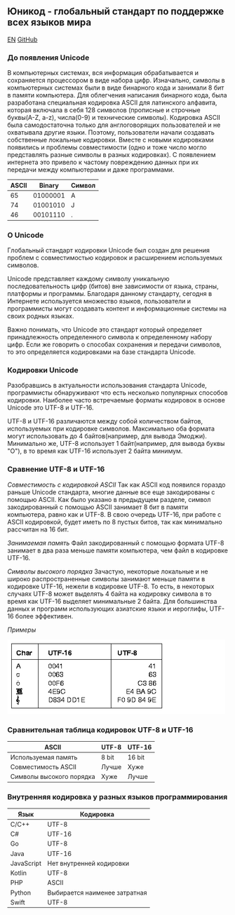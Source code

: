 ## Юникод - глобальный стандарт по поддержке всех языков мира

[EN](https://mirzhana.github.io/encodings/index_eng)   [GitHub](https://github.com/Mirzhana/encodings/)

### До появления **Unicode**

В компьютерных системах, вся информация обрабатывается и сохраняется процессором в
виде набора цифр. Изначально, символы в компьютерных системах были в виде бинарного кода и занимали 8 бит в памяти компьютера. Для облегчения написания бинарного кода, была разработана специальная кодировка ASCII для латинского алфавита, которая включала в себя 128 символов (прописные и строчные буквы(A-Z, a-z), числа(0-9) и технические символы). Кодировка ASCII была самодостаточна только для англоговорящих пользователей и не охватывала другие языки. Поэтому, пользователи начали создавать собственные локальные кодировки. 
Вместе с новыми кодировками появились и проблемы совместимости (одно и тоже число могло представлять разные символы в разных кодировках). С появлением интернета это привело к частому повреждению данных при их передачи между компьютерами и даже программами.


 ASCII| Binary    | Символ
------| ---------| ----
65| 01000001|A
74| 01001010 |J
46| 00101110 |.


### О **Unicode**

Глобальный стандарт кодировки Unicode был создан для решения проблем с совместимостью кодировок и расширением используемых символов. 

Unicode представляет каждому символу уникальную последовательность цифр (битов) вне зависимости от языка, страны, платформы и программы. Благодаря данному стандарту, сегодня в Интернете используется множество языков, пользователи и программисты могут создавать контент и информационные системы на своих родных языках. 

Важно понимать, что Unicode это стандарт который определяет принадлежность определенного символа к определенному набору цифр. Если же говорить о способах сохранения и передачи символов, то это определяется кодировками на базе стандарта Unicode.

### Кодировки **Unicode**

Разобравшись в актуальности использования стандарта Unicode, программисты обнаруживают что есть несколько популярных способов кодировки. Наиболее часто встречаемые форматы кодировок в основе Unicode это UTF-8 и UTF-16.

UTF-8 и UTF-16 различаются между собой количеством байтов, используемых при кодировке символов. Максимально оба формата могут использовать до 4 байтов(например, для вывода Эмоджи). Минимально же, UTF-8 использует 1 байт(например, для вывода буквы "О"), в то время как UTF-16 использует 2 байта минимум.

### Сравнение **UTF-8** и **UTF-16**

_Совместимость с кодировкой  ASCII_
Так как ASCII код появился гораздо раньше Unicode стандарта, многие данные все еще закодированы с помощью ASCII. Как было указано в предыдущем разделе, символ закодированный с помощью ASCII занимает 8 бит в памяти компьютера, равно как и UTF-8. В свою очередь UTF-16, при работе с ASCII кодировкой, будет иметь по 8 пустых битов, так как минимально рассчитан на 16 бит. 

_Занимаемая память_
Файл закодированный с помощью формата UTF-8 занимает в два раза меньше памяти компьютера, чем файл в кодировке UTF-16. 

_Символы высокого порядка_
Зачастую, некоторые локальные и не широко распространенные символы занимают меньше памяти в кодировке UTF-16, нежели в кодировке UTF-8. То есть, в некоторых случаях UTF-8 может выделять 4 байта на кодировку символа в то время как UTF-16 выделяет минимальные 2 байта. Для большинства данных и программ использующих азиатские языки и иероглифы, UTF-16 более эффективен.

_Примеры_

![alt text](https://github.com/Mirzhana/encodings/blob/master/img/example.jpg?raw=true " ")



### Сравнительная таблица кодировок **UTF-8** и **UTF-16**

 ASCII             | UTF-8    | UTF-16
-------------------| ---------| ----
Используемая память| 8 bit |16 bit
Совместимость ASCII| Лучше |Хуже
Символы высокого порядка| Хуже |Лучше



### Внутренняя кодировка у разных языков программирования

 Язык             | Кодировка   
-------------------| ---------
C/C++| UTF-8
C#		|UTF-16
Go	|	UTF-8
Java	|	 UTF-16
JavaScript |	Нет внутренней кодировки
Kotlin	|	UTF-8
PHP		| ASCII
Python	| Выбирается наименее затратная
Swift	|	UTF-8



